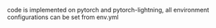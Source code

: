 code is implemented on pytorch and pytorch-lightning, all environment configurations can be set from env.yml
